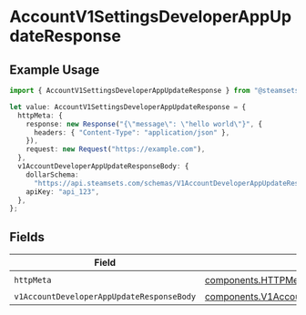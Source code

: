 # AccountV1SettingsDeveloperAppUpdateResponse

## Example Usage

```typescript
import { AccountV1SettingsDeveloperAppUpdateResponse } from "@steamsets/client-ts/models/operations";

let value: AccountV1SettingsDeveloperAppUpdateResponse = {
  httpMeta: {
    response: new Response("{\"message\": \"hello world\"}", {
      headers: { "Content-Type": "application/json" },
    }),
    request: new Request("https://example.com"),
  },
  v1AccountDeveloperAppUpdateResponseBody: {
    dollarSchema:
      "https://api.steamsets.com/schemas/V1AccountDeveloperAppUpdateResponseBody.json",
    apiKey: "api_123",
  },
};
```

## Fields

| Field                                                                                                                    | Type                                                                                                                     | Required                                                                                                                 | Description                                                                                                              |
| ------------------------------------------------------------------------------------------------------------------------ | ------------------------------------------------------------------------------------------------------------------------ | ------------------------------------------------------------------------------------------------------------------------ | ------------------------------------------------------------------------------------------------------------------------ |
| `httpMeta`                                                                                                               | [components.HTTPMetadata](../../models/components/httpmetadata.md)                                                       | :heavy_check_mark:                                                                                                       | N/A                                                                                                                      |
| `v1AccountDeveloperAppUpdateResponseBody`                                                                                | [components.V1AccountDeveloperAppUpdateResponseBody](../../models/components/v1accountdeveloperappupdateresponsebody.md) | :heavy_minus_sign:                                                                                                       | OK                                                                                                                       |